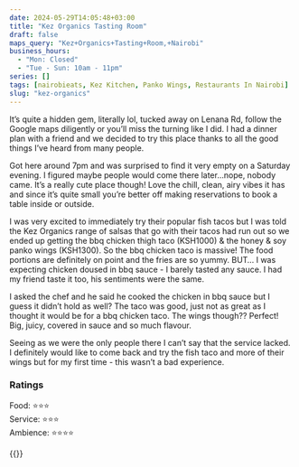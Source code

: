 ```yaml
---
date: 2024-05-29T14:05:48+03:00
title: "Kez Organics Tasting Room"
draft: false
maps_query: "Kez+Organics+Tasting+Room,+Nairobi"
business_hours:
  - "Mon: Closed"
  - "Tue - Sun: 10am - 11pm"
series: []
tags: [nairobieats, Kez Kitchen, Panko Wings, Restaurants In Nairobi]
slug: "kez-organics"
---
```


It’s quite a hidden gem, literally lol, tucked away on Lenana Rd, follow the Google maps diligently or you’ll miss the turning like I did. I had a dinner plan with a friend and we decided to try this place thanks to all the good things I’ve heard from many people.

Got here around 7pm and was surprised to find it very empty on a Saturday evening. I figured maybe people would come there later…nope, nobody came. It’s a really cute place though! Love the chill, clean, airy vibes it has and since it’s quite small you’re better off making reservations to book a table inside or outside.

I was very excited to immediately try their popular fish tacos but I was told the Kez Organics range of salsas that go with their tacos had run out so we ended up getting the bbq chicken thigh taco (KSH1000) & the honey & soy panko wings (KSH1300). So the bbq chicken taco is massive! The food portions are definitely on point and the fries are so yummy. BUT… I was expecting chicken doused in bbq sauce - I barely tasted any sauce. I had my friend taste it too, his sentiments were the same.

I asked the chef and he said he cooked the chicken in bbq sauce but I guess it didn’t hold as well? The taco was good, just not as great as I thought it would be for a bbq chicken taco. The wings though?? Perfect! Big, juicy, covered in sauce and so much flavour.

Seeing as we were the only people there I can’t say that the service lacked. I definitely would like to come back and try the fish taco and more of their wings but for my first time - this wasn’t a bad experience.

### Ratings

Food: ⭐️⭐️⭐️<br>
Service: ⭐️⭐️⭐️<br>
Ambience: ⭐️⭐️⭐️⭐️<br>

{{<remote-image-gallery key="kez-organics">}}
